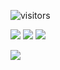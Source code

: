 ![visitors](https://visitor-badge.laobi.icu/badge?page_id=GuoFlight.GuoFlight)

<!-- 我的语言 -->
<img src="https://img.shields.io/static/v1?label=Program&message=Golang&color=blue"/>  <img src="https://img.shields.io/static/v1?label=Program&message=Python&color=blue"/>  <img src="https://img.shields.io/static/v1?label=Program&message=Shell&color=blue"/>
<br>

![](https://stats.justsong.cn/api/csdn?id=NetRookieX&theme=dark)
